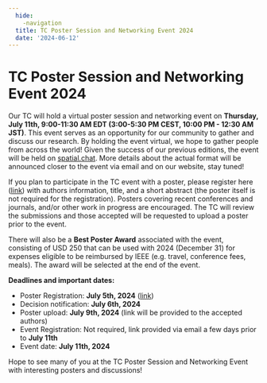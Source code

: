 ```yaml
---
  hide:
    -navigation
  title: TC Poster Session and Networking Event 2024
  date: '2024-06-12'
---
```


# TC Poster Session and Networking Event 2024

Our TC will hold a virtual poster session and networking event on **Thursday, July 11th, 9:00-11:30 AM EDT (3:00-5:30 PM CEST, 10:00 PM - 12:30 AM JST)**. This event serves as an opportunity for our community to gather and discuss our research. By holding the event virtual, we hope to gather people from across the world! Given the success of our previous editions, the event will be held on [spatial.chat](http://spatial.chat/). More details about the actual format will be announced closer to the event via email and on our website, stay tuned!

If you plan to participate in the TC event with a poster, please register here ([link](https://forms.gle/KngrF6WxGmw89nzq5)) with authors information, title, and a short abstract (the poster itself is not required for the registration). Posters covering recent conferences and journals, and/or other work in progress are encouraged. The TC will review the submissions and those accepted will be requested to upload a poster prior to the event.

There will also be a **Best Poster Award** associated with the event, consisting of USD 250 that can be used with 2024 (December 31) for expenses eligible to be reimbursed by IEEE (e.g. travel, conference fees, meals). The award will be selected at the end of the event.

**Deadlines and important dates:**

- Poster Registration: **July 5th, 2024** ([link](https://forms.gle/KngrF6WxGmw89nzq5))
- Decision notification: **July 6th, 2024**
- Poster upload: **July 9th, 2024** (link will be provided to the accepted authors)
- Event Registration: Not required, link provided via email a few days prior to **July 11th**
- Event date: **July 11th, 2024**

Hope to see many of you at the TC Poster Session and Networking Event with interesting posters and discussions!
